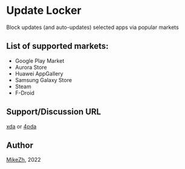 # Update Locker

Block updates (and auto-updates) selected apps via popular markets

## List of supported markets:
- Google Play Market
- Aurora Store
- Huawei AppGallery
- Samsung Galaxy Store
- Steam
- F-Droid

## Support/Discussion URL
[xda](https://forum.xda-developers.com/t/mod-xposed-4-1-updatelocker-stop-update-your-apps.4433253/) or [4pda](https://4pda.to/forum/index.php?s=&showtopic=603033&view=findpost&p=114402375)

## Author
[MikeZh](https://4pda.to/forum/index.php?showuser=683427), 2022